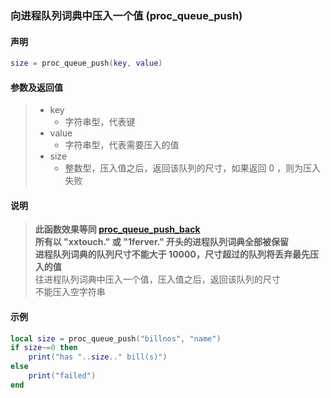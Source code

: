 ### 向进程队列词典中压入一个值 (**proc\_queue\_push**)


#### 声明
```lua
size = proc_queue_push(key, value)
```


#### 参数及返回值
> - key
>   - 字符串型，代表键
> - value
>   - 字符串型，代表需要压入的值
> - size
>   - 整数型，压入值之后，返回该队列的尺寸，如果返回 0 ，则为压入失败


#### 说明
> **此函数效果等同 [proc_queue_push_back](/Handbook/proc/proc_queue_push_back.md)**  
> **所有以 "xxtouch\." 或 "1ferver\." 开头的进程队列词典全部被保留**  
> **进程队列词典的队列尺寸不能大于 10000，尺寸超过的队列将丢弃最先压入的值**  
> 往进程队列词典中压入一个值，压入值之后，返回该队列的尺寸  
> 不能压入空字符串  


#### 示例  
```lua
local size = proc_queue_push("billnos", "name")
if size~=0 then
    print("has "..size.." bill(s)")
else
    print("failed")
end
```

